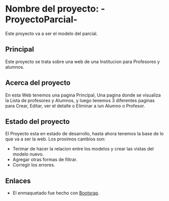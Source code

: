 # Nombre del proyecto: -ProyectoParcial-

Este proyecto va a ser el modelo del parcial.

## Principal
 Este proyecto se trata sobre una web de una Institucion para Profesores y alumnos. 

## Acerca del proyecto
En esta Web tenemos una pagina Principal, Una pagina donde se visualiza la Lista de profesores y Alumnos,
y luego tenemos 3 diferentes paginas para Crear, Editar, ver el detalle o Eliminar a iun Alumno o Profesor. 

## Estado del proyecto
 El Proyecto esta en estado de desarrollo, hasta ahora tenemos la base de lo que va a ser la web.
 Los proximos cambios son: 
- Terimar de hacer la relacion entre los modelos y crear las vistas del modelo nuevo.
- Agregar otras formas de filtrar.
- Corregir los errores.


## Enlaces 
- El enmaquetado fue hecho con [Bootsrap](https://getbootstrap.com/).
